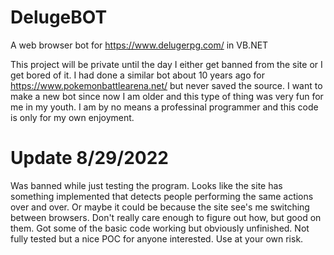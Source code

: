 # DelugeBOT
A web browser bot for https://www.delugerpg.com/ in VB.NET

This project will be private until the day I either get banned from the site or I get bored of it. I had done a similar bot about 10 years ago for https://www.pokemonbattlearena.net/ but never saved the source. I want to make a new bot since now I am older and this type of thing was very fun for me in my youth. I am by no means a professinal programmer and this code is only for my own enjoyment.

# Update 8/29/2022

Was banned while just testing the program. Looks like the site has something implemented that detects people performing the same actions over and over. Or maybe it could be because the site see's me switching between browsers. Don't really care enough to figure out how, but good on them. Got some of the basic code working but obviously unfinished. Not fully tested but a nice POC for anyone interested. Use at your own risk.